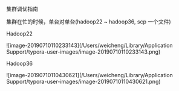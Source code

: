 集群调优指南



集群在忙的时候，单台对单台(hadoop22 ~ hadoop36, scp 一个文件)

Hadoop22

![image-20190710110233143](/Users/weicheng/Library/Application Support/typora-user-images/image-20190710110233143.png)



Hadoop36

![image-20190710110430621](/Users/weicheng/Library/Application Support/typora-user-images/image-20190710110430621.png)



